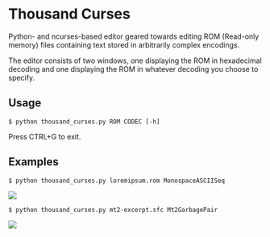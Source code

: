 # Thousand Curses
Python- and ncurses-based editor geared towards editing ROM (Read-only memory) files containing text stored in arbitrarily complex encodings.

The editor consists of two windows, one displaying the ROM in hexadecimal decoding and one displaying the ROM in whatever decoding you choose to specify.

## Usage
```
$ python thousand_curses.py ROM CODEC [-h]
```
Press CTRL+G to exit.

## Examples
```
$ python thousand_curses.py loremipsum.rom MonospaceASCIISeq
```
![](https://cloud.githubusercontent.com/assets/837775/21470130/a809e35a-ca7b-11e6-8744-519370aed4b6.png)

```
$ python thousand_curses.py mt2-excerpt.sfc Mt2GarbagePair
```
![](https://cloud.githubusercontent.com/assets/837775/21470137/d662dbe4-ca7b-11e6-8ff0-78e853271ac0.png)

